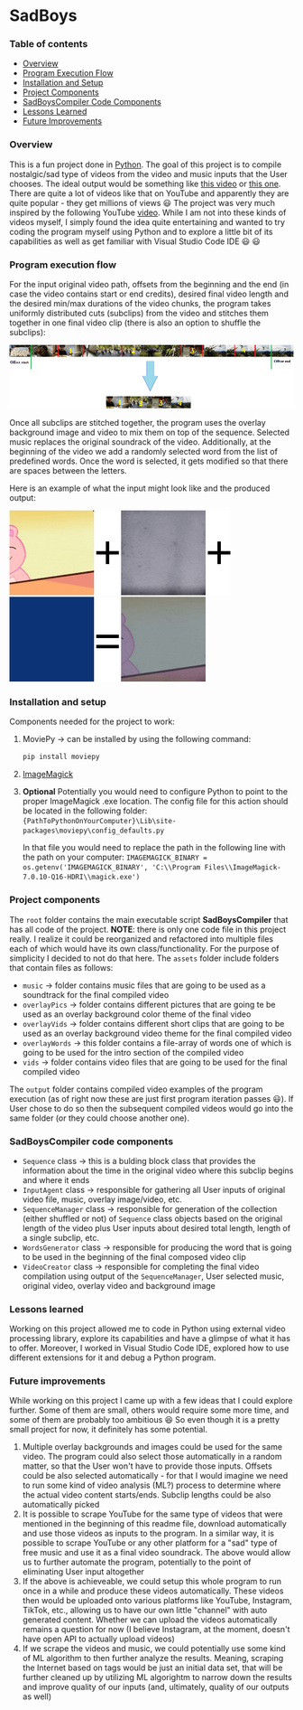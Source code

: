 # SadBoys
### Table of contents
- [Overview](#overview)
- [Program Execution Flow](#program-execution-flow)
- [Installation and Setup](#installation-and-setup)
- [Project Components](#project-components)
- [SadBoysCompiler Code Components](#sadboyscompiler-code-components)
- [Lessons Learned](#lessons-learned)
- [Future Improvements](#future-improvements)

### Overview
This is a fun project done in [Python](https://www.python.org/). The goal of this project is to compile nostalgic/sad type of videos from the video and music inputs that the User chooses. The ideal output would be something like [this video](https://www.youtube.com/watch?v=cFpekJ5h1XY&list=RDC02WOL9lLx8&index=4) or [this one](https://www.youtube.com/watch?v=M9Y2p5l6IWU&list=RDC02WOL9lLx8&index=36). There are quite a lot of videos like that on YouTube and apparently they are quite popular - they get millions of views :smiley: The project was very much inspired by the following YouTube [video](https://www.youtube.com/watch?v=EmZX9fgHoYk).
While I am not into these kinds of videos myself, I simply found the idea quite entertaining and wanted to try coding the program myself using Python and to explore a little bit of its capabilities as well as get familiar with Visual Studio Code IDE :smiley: :smiley:

### Program execution flow
For the input original video path, offsets from the beginning and the end (in case the video contains start or end credits), desired final video length and the desired min/max durations of the video chunks, the program takes uniformly distributed cuts (subclips) from the video and stitches them together in one final video clip (there is also an option to shuffle the subclips):

![Movie preview subclips diagram](./readme_images/movie_preview.png)

Once all subclips are stitched together, the program uses the overlay background image and video to mix them on top of the sequence. Selected music replaces the original soundrack of the video. Additionally, at the beginning of the video we add a randomly selected word from the list of predefined words. Once the word is selected, it gets modified so that there are spaces between the letters.

Here is an example of what the input might look like and the produced output:

![Example video input](./readme_images/input_video_example.gif) ![Plus](./readme_images/plus_sign.png) ![Example overlay video](./readme_images/input_overlay_video_example.gif) ![Plus](./readme_images/plus_sign.png) ![Example overlay background](./readme_images/video_overlay_background.png) ![Equals](./readme_images/equals_sign.png) ![Example video output](./readme_images/output_video_example.gif)

### Installation and setup
Components needed for the project to work:
1) MoviePy -> can be installed by using the following command:

    ```sh 
    pip install moviepy
    ```
    
2) [ImageMagick](https://imagemagick.org/)
3) __Optional__
Potentially you would need to configure Python to point to the proper ImageMagick .exe location. The config file for this action should be located in the following folder:
    ```{PathToPythonOnYourComputer}\Lib\site-packages\moviepy\config_defaults.py```
    
    In that file you would need to replace the path in the following line with the path on your computer:
    ```IMAGEMAGICK_BINARY = os.getenv('IMAGEMAGICK_BINARY', 'C:\\Program Files\\ImageMagick-7.0.10-Q16-HDRI\\magick.exe')```

### Project components
The ```root``` folder contains the main executable script __SadBoysCompiler__ that has all code of the project. __NOTE__: there is only one code file in this project really. I realize it could be reorganized and refactored into multiple files each of which would have its own class/functionality. For the purpose of simplicity I decided to not do that here.
The ```assets``` folder include folders that contain files as follows:

- ```music``` -> folder contains music files that are going to be used as a soundtrack for the final compiled video
- ```overlayPics``` -> folder contains different pictures that are going te be used as an overlay background color theme of the final video
- ```overlayVids``` -> folder contains different short clips that are going to be used as an overlay background video theme for the final compiled video
- ```overlayWords``` -> this folder contains a file-array of words one of which is going to be used for the intro section of the compiled video
- ```vids``` -> folder contains video files that are going to be used for the final compiled video

The ```output``` folder contains compiled video examples of the program execution (as of right now these are just first program iteration passes :smiley:). If User chose to do so then the subsequent compiled videos would go into the same folder (or they could choose another one).

### SadBoysCompiler code components
- ```Sequence``` class -> this is a bulding block class that provides the information about the time in the original video where this subclip begins and where it ends
- ```InputAgent``` class -> responsible for gathering all User inputs of original video file, music, overlay image/video, etc.
- ```SequenceManager``` class -> responsible for generation of the collection (either shuffled or not) of ```Sequence``` class objects based on the original length of the video plus User inputs about desired total length, length of a single subclip, etc.
- ```WordsGenerator``` class -> responsible for producing the word that is going to be used in the beginning of the final composed video clip
- ```VideoCreator``` class -> responsible for completing the final video compilation using output of the ```SequenceManager```, User selected music, original video, overlay video and background image

### Lessons learned
Working on this project allowed me to code in Python using external video processing library, explore its capabilities and have a glimpse of what it has to offer. Moreover, I worked in Visual Studio Code IDE, explored how to use different extensions for it and debug a Python program.

### Future improvements
While working on this project I came up with a few ideas that I could explore further. Some of them are small, others would require some more time, and some of them are probably too ambitious :laughing: So even though it is a pretty small project for now, it definitely has some potential.
1) Multiple overlay backgrounds and images could be used for the same video. The program could also select those automatically in a random matter, so that the User won't have to provide those inputs. Offsets could be also selected automatically - for that I would imagine we need to run some kind of video analysis (ML?) process to determine where the actual video content starts/ends. Subclip lengths could be also automatically picked
2) It is possible to scrape YouTube for the same type of videos that were mentioned in the beginning of this readme file, download automatically and use those videos as inputs to the program. In a similar way, it is possible to scrape YouTube or any other platform for a "sad" type of free music and use it as a final video soundrack. The above would allow us to further automate the program, potentially to the point of eliminating User input altogether
3) If the above is achieveable, we could setup this whole program to run once in a while and produce these videos automatically. These videos then would be uploaded onto various platforms like YouTube, Instagram, TikTok, etc., allowing us to have our own little "channel" with auto generated content. Whether we can upload the videos automatically remains a question for now (I believe Instagram, at the moment, doesn't have open API to actually upload videos)
4) If we scrape the videos and music, we could potentially use some kind of ML algorithm to then further analyze the results. Meaning, scraping the Internet based on tags would be just an initial data set, that will be further cleaned up by utilizing ML algorightm to narrow down the results and improve quality of our inputs (and, ultimately, quality of our outputs as well)
